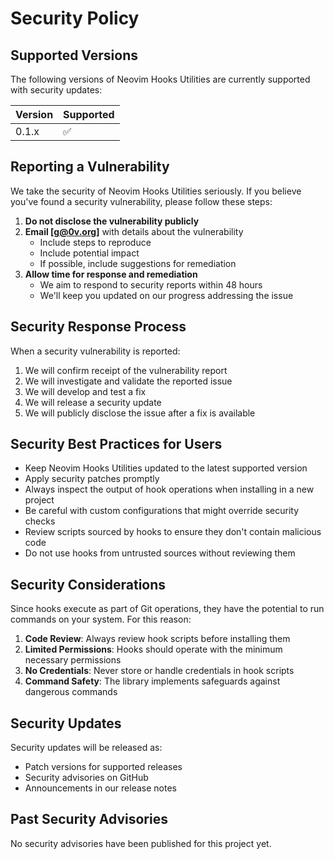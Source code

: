 # Security Policy

## Supported Versions

The following versions of Neovim Hooks Utilities are currently supported with security updates:

| Version | Supported          |
| ------- | ------------------ |
| 0.1.x   | :white_check_mark: |

## Reporting a Vulnerability

We take the security of Neovim Hooks Utilities seriously. If you believe you've found a security vulnerability, please follow these steps:

1. **Do not disclose the vulnerability publicly**
2. **Email [g@0v.org]** with details about the vulnerability
   - Include steps to reproduce
   - Include potential impact
   - If possible, include suggestions for remediation
3. **Allow time for response and remediation**
   - We aim to respond to security reports within 48 hours
   - We'll keep you updated on our progress addressing the issue

## Security Response Process

When a security vulnerability is reported:

1. We will confirm receipt of the vulnerability report
2. We will investigate and validate the reported issue
3. We will develop and test a fix
4. We will release a security update
5. We will publicly disclose the issue after a fix is available

## Security Best Practices for Users

- Keep Neovim Hooks Utilities updated to the latest supported version
- Apply security patches promptly
- Always inspect the output of hook operations when installing in a new project
- Be careful with custom configurations that might override security checks
- Review scripts sourced by hooks to ensure they don't contain malicious code
- Do not use hooks from untrusted sources without reviewing them

## Security Considerations

Since hooks execute as part of Git operations, they have the potential to run commands on your system. For this reason:

1. **Code Review**: Always review hook scripts before installing them
2. **Limited Permissions**: Hooks should operate with the minimum necessary permissions
3. **No Credentials**: Never store or handle credentials in hook scripts
4. **Command Safety**: The library implements safeguards against dangerous commands

## Security Updates

Security updates will be released as:
- Patch versions for supported releases
- Security advisories on GitHub
- Announcements in our release notes

## Past Security Advisories

No security advisories have been published for this project yet.